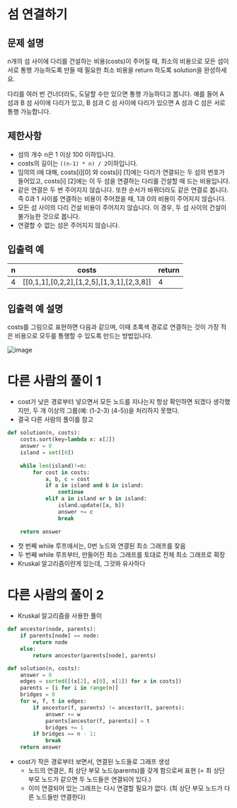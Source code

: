 # 섬 연결하기
## 문제 설명
n개의 섬 사이에 다리를 건설하는 비용(costs)이 주어질 때, 최소의 비용으로 모든 섬이 서로 통행 가능하도록 만들 때 필요한 최소 비용을 return 하도록 solution을 완성하세요.

다리를 여러 번 건너더라도, 도달할 수만 있으면 통행 가능하다고 봅니다. 예를 들어 A 섬과 B 섬 사이에 다리가 있고, B 섬과 C 섬 사이에 다리가 있으면 A 섬과 C 섬은 서로 통행 가능합니다.

## 제한사항

- 섬의 개수 n은 1 이상 100 이하입니다.
- costs의 길이는 `((n-1) * n) / 2`이하입니다.
- 임의의 i에 대해, costs[i][0] 와 costs[i] [1]에는 다리가 연결되는 두 섬의 번호가 들어있고, costs[i] [2]에는 이 두 섬을 연결하는 다리를 건설할 때 드는 비용입니다.
- 같은 연결은 두 번 주어지지 않습니다. 또한 순서가 바뀌더라도 같은 연결로 봅니다. 즉 0과 1 사이를 연결하는 비용이 주어졌을 때, 1과 0의 비용이 주어지지 않습니다.
- 모든 섬 사이의 다리 건설 비용이 주어지지 않습니다. 이 경우, 두 섬 사이의 건설이 불가능한 것으로 봅니다.
- 연결할 수 없는 섬은 주어지지 않습니다.

## 입출력 예

|n|costs|return|
|-|-|-|
|4|[[0,1,1],[0,2,2],[1,2,5],[1,3,1],[2,3,8]]|4|

## 입출력 예 설명

costs를 그림으로 표현하면 다음과 같으며, 이때 초록색 경로로 연결하는 것이 가장 적은 비용으로 모두를 통행할 수 있도록 만드는 방법입니다.

![image](https://github.com/Namkwangwoon/TIL-Algorithm-/assets/19163372/564ce481-25a8-47e2-9ef3-c2be54c0df56)

# 다른 사람의 풀이 1
- cost가 낮은 경로부터 넣으면서 모든 노드를 지나는지 항상 확인하면 되겠다 생각했지만, 두 개 이상의 그룹(예: (1-2-3) (4-5))을 처리하지 못했다.
- 결국 다른 사람의 풀이를 참고
```python
def solution(n, costs):
    costs.sort(key=lambda x: x[2])
    answer = 0
    island = set([0])
    
    while len(island)!=n:
        for cost in costs:
            a, b, c = cost
            if a in island and b in island:
                continue
            elif a in island or b in island:
                island.update([a, b])
                answer += c
                break
    
    return answer
```
- 첫 번쩨 while 루프에서는, 0번 노드와 연결된 최소 그래프를 찾음
- 두 번째 while 루프부터, 만들어진 최소 그래프를 토대로 전체 최소 그래프로 확장
- Kruskal 알고리즘이란게 있는데, 그것와 유사하다

# 다른 사람의 풀이 2
- Kruskal 알고리즘을 사용한 풀이
```python
def ancestor(node, parents):
    if parents[node] == node:
        return node
    else:
        return ancestor(parents[node], parents)

def solution(n, costs):
    answer = 0
    edges = sorted([(x[2], x[0], x[1]) for x in costs])
    parents = [i for i in range(n)]
    bridges = 0
    for w, f, t in edges:
        if ancestor(f, parents) != ancestor(t, parents):
            answer += w
            parents[ancestor(f, parents)] = t
            bridges += 1
        if bridges == n - 1:
            break
    return answer
```
- cost가 작은 경로부터 보면서, 연결된 노드들로 그래프 생성
  - 노드의 연결은, 최 상단 부모 노드(parents)를 갖게 함으로써 표현 (= 최 상단 부모 노드가 같으면 두 노드들은 연결되어 있다.)
  - 이미 연결되어 있는 그래프는 다시 연결할 필요가 없다. (최 상단 부모 노드가 다른 노드들만 연결한다)
